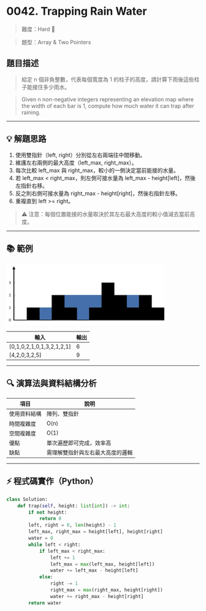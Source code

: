 # 0042. Trapping Rain Water

> 難度：Hard 🔴

> 題型：Array & Two Pointers

## 題目描述
> 給定 n 個非負整數，代表每個寬度為 1 的柱子的高度，請計算下雨後這些柱子能接住多少雨水。

> Given n non-negative integers representing an elevation map where the width of each bar is 1, compute how much water it can trap after raining.

---

## 💡 解題思路
1. 使用雙指針（left, right）分別從左右兩端往中間移動。
2. 維護左右兩側的最大高度（left_max, right_max）。
3. 每次比較 left_max 與 right_max，較小的一側決定當前能接的水量。
4. 若 left_max < right_max，則左側可接水量為 left_max - height[left]，然後左指針右移。
5. 反之則右側可接水量為 right_max - height[right]，然後右指針左移。
6. 重複直到 left >= right。

> ⚠️ 注意：每個位置能接的水量取決於其左右最大高度的較小值減去當前高度。

---

## 📚 範例

![rainwatertrap](rainwatertrap.png)

| 輸入                | 輸出 |
|---------------------|------|
| [0,1,0,2,1,0,1,3,2,1,2,1] | 6    |
| [4,2,0,3,2,5]       | 9    |

---

## 🔍 演算法與資料結構分析

| 項目         | 說明                                  |
|--------------|---------------------------------------|
| 使用資料結構 | 陣列、雙指針                          |
| 時間複雜度   | O(n)                                 |
| 空間複雜度   | O(1)                                 |
| 優點         | 單次遍歷即可完成，效率高               |
| 缺點         | 需理解雙指針與左右最大高度的邏輯       |

---

## ⚡ 程式碼實作（Python）

```python
class Solution:
    def trap(self, height: list[int]) -> int:
        if not height:
            return 0
        left, right = 0, len(height) - 1
        left_max, right_max = height[left], height[right]
        water = 0
        while left < right:
            if left_max < right_max:
                left += 1
                left_max = max(left_max, height[left])
                water += left_max - height[left]
            else:
                right -= 1
                right_max = max(right_max, height[right])
                water += right_max - height[right]
        return water
```
